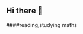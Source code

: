 ## Hi there 👋
####reading,studying maths
<!--
**XieYan08242031/XieYan08242031** is a ✨ _special_ ✨ repository because its `README.md` (this file) appears on your GitHub profile.

Here are some ideas to get you started:

>study
- 🌱 I’m currently learning ...
- 👯 I’m looking to collaborate on ...
- 🤔 I’m looking for help with ...
- 💬 Ask me about ...
- 📫 How to reach me: ...
- 😄 Pronouns: ...
- ⚡ Fun fact: ...
-->
